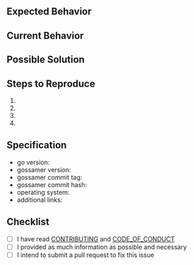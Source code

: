 <!---

TO ENSURE THE FASTEST RESPONSE POSSIBLE, PLEASE READ INSTRUCTIONS CAREFULLY.

-->

## Expected Behavior

<!---

If you're describing a bug, tell us what should happen.

If you're suggesting a change/improvement, tell us how it should work.

-->

## Current Behavior

<!---

If describing a bug, tell us what happens instead of the expected behavior.

If suggesting a change or an improvement, explain the difference between your
suggestion and current behavior.

-->

## Possible Solution

<!---

Not obligatory, but this is the place to suggest the underlying cause and
possible fix for the bug, if you have one, or ideas how to implement the
addition or change. We'll be sure to credit your ideas in the commit log,
or better yet, submit a PR and you'll get credit for the whole thing.

-->

## Steps to Reproduce

<!---

This is the most important information you can give us for a bug report.
Without good information, it will take much longer to resolve your issue!

The best strategy here is to assume the maintainer reading this just started
working on the project yesterday.

If possible, please provide a link to a live example, or an unambiguous set of
steps to reproduce this bug. Include code to reproduce, if relevant.

-->

1.
2.
3.
4.

## Specification

<!---

Example specification (feel free to copy and paste if applicable or delete the
specification section if a specification is not applicable):

- go version: `1.13.7`
- gossamer version: `development`
- gossamer commit tag: NA
- gossamer commit hash: NA
- operating system: Ubuntu 19.10
- additional links: NA

-->

- go version:
- gossamer version:
- gossamer commit tag:
- gossamer commit hash:
- operating system:
- additional links:

## Checklist

<!---

Each empty square brackets below is a checkbox. Replace [ ] with [x] to check
the box after completing the task.

--->

- [ ] I have read [CONTRIBUTING](CONTRIBUTING.md) and [CODE_OF_CONDUCT](CODE_OF_CONDUCT.md)
- [ ] I provided as much information as possible and necessary
- [ ] I intend to submit a pull request to fix this issue

<!--- Modified from trufflesuite/ganache -->
